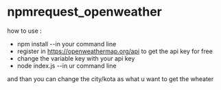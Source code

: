 # npmrequest_openweather

how to use :
- npm install --in your command line
- register in  https://openweathermap.org/api to get the api key for free
- change the variable key with your api key
- node index.js --in ur command line

and than you can change the city/kota as what u want to get the wheater

